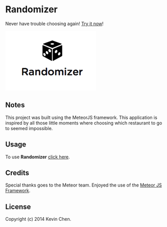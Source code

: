 Randomizer
=======

Never have trouble choosing again! [Try it now](http://randomizer.meteor.com/)!

![alt='promo.jpg'](promo.jpg)

Notes
------------
This project was built using the MeteorJS framework. This application is inspired by all those little moments where choosing which restaurant to go to seemed impossible.

Usage
------------

To use **Randomizer** [click here](http://randomizer.meteor.com/).

Credits
-------------
Special thanks goes to the Meteor team. Enjoyed the use of the [Meteor JS Framework](http://www.meteor.com/).

License
-------------
Copyright (c) 2014 Kevin Chen.

